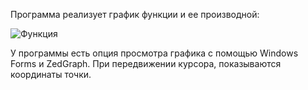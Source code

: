 Программа реализует график функции и ее производной:

![Функция](https://i.ibb.co/HLXDYp5C/func.png "Функция")

У программы есть опция просмотра графика с помощью Windows Forms и ZedGraph. При передвижении курсора, показываются координаты точки. 

